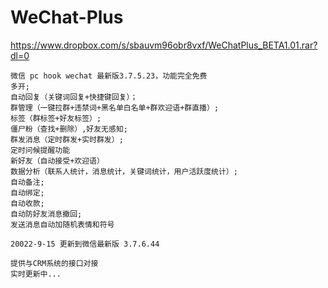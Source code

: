 # WeChat-Plus

https://www.dropbox.com/s/sbauvm96obr8vxf/WeChatPlus_BETA1.01.rar?dl=0

 	微信 pc hook wechat 最新版3.7.5.23，功能完全免费
	多开;
	自动回复（关键词回复+快捷键回复）；
	群管理（一键拉群+违禁词+黑名单白名单+群欢迎语+群直播）;
	标签（群标签+好友标签）;
	僵尸粉（查找+删除）,好友无感知;
	群发消息（定时群发+实时群发）;
	定时问候提醒功能
	新好友（自动接受+欢迎语）
	数据分析（联系人统计，消息统计，关键词统计，用户活跃度统计）;
	自动备注;
	自动绑定;
	自动收款;
	自动防好友消息撤回;
	发送消息自动加随机表情和符号

	20022-9-15 更新到微信最新版 3.7.6.44

	提供与CRM系统的接口对接
	实时更新中...
